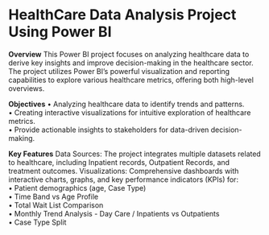 # HealthCare Data Analysis Project Using Power BI
**Overview**
This Power BI project focuses on analyzing healthcare data to derive key insights and improve decision-making in the healthcare sector. The project utilizes Power BI’s powerful visualization and reporting capabilities to explore various healthcare metrics, offering both high-level overviews.

**Objectives**
•	Analyzing healthcare data to identify trends and patterns.             
•	Creating interactive visualizations for intuitive exploration of healthcare metrics.                     
•	Provide actionable insights to stakeholders for data-driven decision-making.                  

**Key Features**
Data Sources: The project integrates multiple datasets related to healthcare, including Inpatient records, Outpatient Records, and treatment outcomes.
Visualizations: Comprehensive dashboards with interactive charts, graphs, and key performance indicators (KPIs) for:            
•	Patient demographics (age, Case Type)                           
•	Time Band vs Age Profile                       
•	Total Wait List Comparison                                
•	Monthly Trend Analysis - Day Care / Inpatients vs Outpatients                       
•	Case Type Split                        
